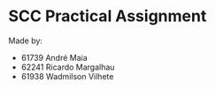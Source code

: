 # SCC Practical Assignment

Made by:
- 61739 André Maia
- 62241 Ricardo Margalhau
- 61938 Wadmilson Vilhete